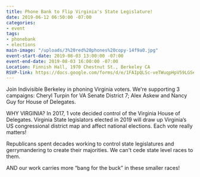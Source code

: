 ```yaml
---
title: Phone Bank to Flip Virginia's State Legislature!
date: 2019-06-12 06:50:00 -07:00
categories:
- event
tags:
- phonebank
- elections
main-image: "/uploads/3%20red%20phones%20copy-14f9a0.jpg"
event-start-date: 2019-08-03 13:00:00 -07:00
event-end-date: 2019-08-03 16:00:00 -07:00
Location: Finnish Hall, 1970 Chestnut St., Berkeley CA
RSVP-link: https://docs.google.com/forms/d/e/1FAIpQLSc-veTWuqpHpV59LGSePG2r-9PX0fjJsV3NA7EMRWJWOJEobQ/viewform
---
```


Join Indivisible Berkeley in phoning Virginia voters.  We're supporting 3 campaigns: Cheryl Turpin for VA Senate District 7; Alex Askew and Nancy Guy for House of Delegates.

WHY VIRGINIA?  In 2017, 1 vote decided control of the Virginia House of Delegates. Virginia State legislators elected in 2019  will draw up  Virginia’s US congressional district map and affect national elections.  Each vote really matters!

Republicans spent decades working to control state legislatures and gerrymandering to create their majorities.  We can't cede state level races to them.

AND our work carries more “bang for the buck” in these smaller races!